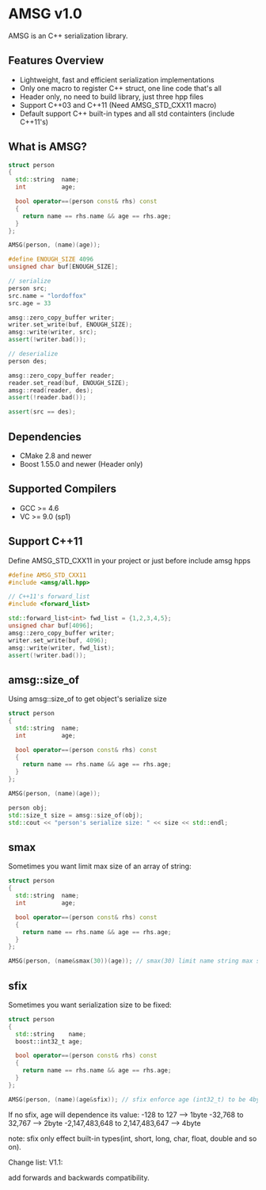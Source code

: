 AMSG v1.0
=======

AMSG is an C++ serialization library.

Features Overview
---------------

* Lightweight, fast and efficient serialization implementations
* Only one macro to register C++ struct, one line code that's all
* Header only, no need to build library, just three hpp files
* Support C++03 and C++11 (Need AMSG_STD_CXX11 macro)
* Default support C++ built-in types and all std containters (include C++11's)

What is AMSG?
---------------

```cpp
struct person
{
  std::string  name;
  int          age;

  bool operator==(person const& rhs) const
  {
    return name == rhs.name && age == rhs.age;
  }
};

AMSG(person, (name)(age));

#define ENOUGH_SIZE 4096
unsigned char buf[ENOUGH_SIZE];

// serialize
person src;
src.name = "lordoffox"
src.age = 33

amsg::zero_copy_buffer writer;
writer.set_write(buf, ENOUGH_SIZE);
amsg::write(writer, src);
assert(!writer.bad());

// deserialize
person des;

amsg::zero_copy_buffer reader;
reader.set_read(buf, ENOUGH_SIZE);
amsg::read(reader, des);
assert(!reader.bad());

assert(src == des);
```

Dependencies
------------

* CMake 2.8 and newer
* Boost 1.55.0 and newer (Header only)

Supported Compilers
-------------------

* GCC >= 4.6
* VC >= 9.0 (sp1)

Support C++11
-------------------

Define AMSG_STD_CXX11 in your project or just before include amsg hpps

```cpp
#define AMSG_STD_CXX11
#include <amsg/all.hpp>

// C++11's forward_list
#include <forward_list>

std::forward_list<int> fwd_list = {1,2,3,4,5};
unsigned char buf[4096];
amsg::zero_copy_buffer writer;
writer.set_write(buf, 4096);
amsg::write(writer, fwd_list);
assert(!writer.bad());
```

amsg::size_of
-------------------

Using amsg::size_of to get object's serialize size

```cpp
struct person
{
  std::string  name;
  int          age;

  bool operator==(person const& rhs) const
  {
    return name == rhs.name && age == rhs.age;
  }
};

AMSG(person, (name)(age));

person obj;
std::size_t size = amsg::size_of(obj);
std::cout << "person's serialize size: " << size << std::endl;
```

smax
-------------------

Sometimes you want limit max size of an array of string:

```cpp
struct person
{
  std::string  name;
  int          age;

  bool operator==(person const& rhs) const
  {
    return name == rhs.name && age == rhs.age;
  }
};

AMSG(person, (name&smax(30))(age)); // smax(30) limit name string max size is 30 bytes
```

sfix
-------------------

Sometimes you want serialization size to be fixed:

```cpp
struct person
{
  std::string    name;
  boost::int32_t age;

  bool operator==(person const& rhs) const
  {
    return name == rhs.name && age == rhs.age;
  }
};

AMSG(person, (name)(age&sfix)); // sfix enforce age (int32_t) to be 4bytes after serialization
```

If no sfix, age will dependence its value:
  -128 to 127                     --> 1byte
  -32,768 to 32,767               --> 2byte
  -2,147,483,648 to 2,147,483,647 --> 4byte

note: sfix only effect built-in types(int, short, long, char, float, double and so on).

Change list: V1.1:

  add forwards and backwards compatibility.